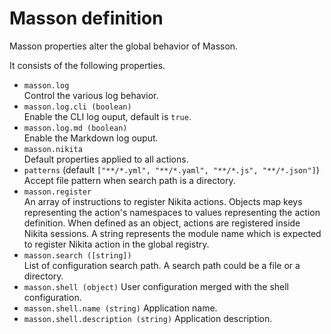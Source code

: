 
# Masson definition

Masson properties alter the global behavior of Masson.

It consists of the following properties.

- `masson.log`  
  Control the various log behavior.
- `masson.log.cli (boolean)`  
  Enable the CLI log ouput, default is `true`.
- `masson.log.md (boolean)`  
  Enable the Markdown log ouput.
- `masson.nikita`  
  Default properties applied to all actions.
- `patterns` (default `["**/*.yml", "**/*.yaml", "**/*.js", "**/*.json"]`)  
  Accept file pattern when search path is a directory.
- `masson.register`  
  An array of instructions to register Nikita actions. Objects map keys representing the action's namespaces to values representing the action definition. When defined as an object, actions are registered inside Nikita sessions. A string represents the module name which is expected to register Nikita action in the global registry.
- `masson.search ([string])`  
  List of configuration search path. A search path could be a file or a directory.
- `masson.shell (object)`
  User configuration merged with the shell configuration.
- `masson.shell.name (string)`
  Application name.
- `masson.shell.description (string)`
  Application description.

